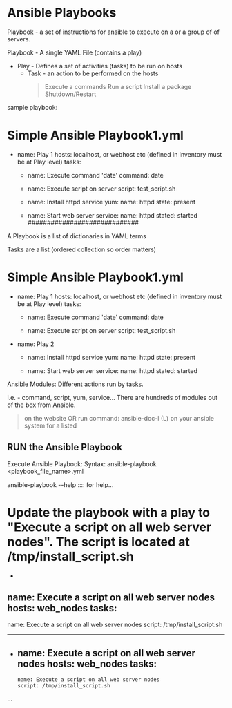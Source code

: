 Ansible Playbooks
=================

Playbook - a set of instructions for ansible to execute on a or a group of
          of servers.

Playbook - A single YAML File (contains a play)
  - Play - Defines a set of activities (tasks) to be run on hosts
     - Task - an action to be performed on the hosts
         > Execute a commands
         > Run a script
         > Install a package
         > Shutdown/Restart

sample playbook:

# Simple Ansible Playbook1.yml
-
  name: Play 1
  hosts: localhost, or webhost etc (defined in inventory must be at Play level)
  tasks:
    - name: Execute command 'date'
      command: date

    - name: Execute script on server
      script: test_script.sh

    - name: Install httpd service
      yum:
        name: httpd
        state: present

    - name: Start web server
      service:
        name: httpd
        stated: started
  #############################

A Playbook is a list of dictionaries in YAML terms

Tasks are a list (ordered collection so order matters)

# Simple Ansible Playbook1.yml
-
  name: Play 1
  hosts: localhost, or webhost etc (defined in inventory must be at Play level)
  tasks:
    - name: Execute command 'date'
      command: date

    - name: Execute script on server
      script: test_script.sh

-
   name: Play 2
    - name: Install httpd service
      yum:
        name: httpd
        state: present

    - name: Start web server
      service:
        name: httpd
        stated: started


Ansible Modules:
Different actions run by tasks.

i.e. - command, script, yum, service...
There are hundreds of modules out of the box from Ansible.
 > on the website OR
 run command:  ansible-doc-l  (L) on your ansible system for a listed

 RUN the Ansible Playbook
 ------------------------

Execute Ansible Playbook:
Syntax: ansible-playbook <playbook_file_name>.yml

ansible-playbook --help   :::: for help...



# Update the playbook with a play to "Execute a script on all web server nodes". The script is located at /tmp/install_script.sh

-
name: Execute a script on all web server nodes
hosts: web_nodes
tasks:
-
name: Execute a script on all web server nodes
script: /tmp/install_script.sh

---

-
  name: Execute a script on all web server nodes
  hosts: web_nodes
  tasks:
    -
      name: Execute a script on all web server nodes
      script: /tmp/install_script.sh

...
